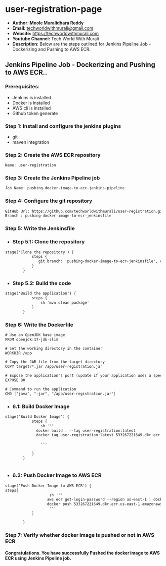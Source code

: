 # user-registration-page
+ <b>Author: Moole Muralidhara Reddy</b></br>
+ <b>Email:</b> techworldwithmurali@gmail.com</br>
+ <b>Website:</b> https://techworldwithmurali.com </br>
+ <b>Youtube Channel:</b> Tech World With Murali</br>
+ <b>Description:</b> Below are the steps outlined for Jenkins Pipeline Job - Dockerizing and Pushing to AWS ECR.</br>

## Jenkins Pipeline Job - Dockerizing and Pushing to AWS ECR..

### Prerequisites:
+ Jenkins is installed
+ Docker is installed
+ AWS cli is installed
+ Github token generate

### Step 1: Install and configure the jenkins plugins
 + git
 + maven integration

### Step 2: Create the AWS ECR repository
```xml
Name: user-registration
```

### Step 3: Create the Jenkins Pipeline job
```xml
Job Name: pushing-docker-image-to-ecr-jenkins-pipeline
```
### Step 4: Configure the git repository
```xml
GitHub Url: https://github.com/techworldwithmurali/user-registration.git
Branch : pushing-docker-image-to-ecr-jenkinsfile
```

### Step 5: Write the Jenkinsfile
  + ### Step 5.1: Clone the repository 
```xml
stage('Clone the repository') {
            steps {
               git branch: 'pushing-docker-image-to-ecr-jenkinsfile', credentialsId: 'github-credentials', url: 'https://github.com/techworldwithmurali/user-registration.git'
            }
        }
```
  + ### Step 5.2: Build the code
```xml
stage('Build the application') {
            steps {
                sh 'mvn clean package'
            }
        }
```
### Step 6: Write the Dockerfile
```xml
# Use an OpenJDK base image
FROM openjdk:17-jdk-slim

# Set the working directory in the container
WORKDIR /app

# Copy the JAR file from the target directory
COPY target/*.jar /app/user-registration.jar

# Expose the application's port (update if your application uses a specific port)
EXPOSE 80

# Command to run the application
CMD ["java", "-jar", "/app/user-registration.jar"]

```
  + ### 6.1: Build Docker Image
```xml
stage('Build Docker Image') {
            steps {
                sh '''
              docker build . --tag user-registration:latest
              docker tag user-registration:latest 533267221649.dkr.ecr.us-east-1.amazonaws.com/user-registration:latest
                
                '''
                
            }
        }
   
```
+ ### 6.2: Push Docker Image to AWS ECR

```xml
stage('Push Docker Image to AWS ECR') {
steps{
                    sh '''
                   aws ecr get-login-password --region us-east-1 | docker login --username AWS --password-stdin 533267221649.dkr.ecr.us-east-1.amazonaws.com
                   docker push 533267221649.dkr.ecr.us-east-1.amazonaws.com/user-registration:latest
                    '''
            } 

        }
```


### Step 7: Verify whether docker image is pushed or not in AWS ECR

#### Congratulations. You have successfully Pushed the docker image to AWS ECR using Jenkins Pipeline job.

